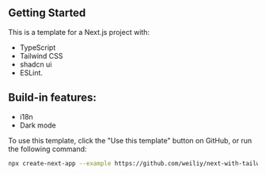 ## Getting Started

This is a template for a Next.js project with:
- TypeScript
- Tailwind CSS
- shadcn ui
- ESLint.

## Build-in features:
- i18n
- Dark mode 

To use this template, click the "Use this template" button on GitHub, or run the following command:

```bash
npx create-next-app --example https://github.com/weiliy/next-with-tailwind-template.git <YOUR_APP_NAME>
```
